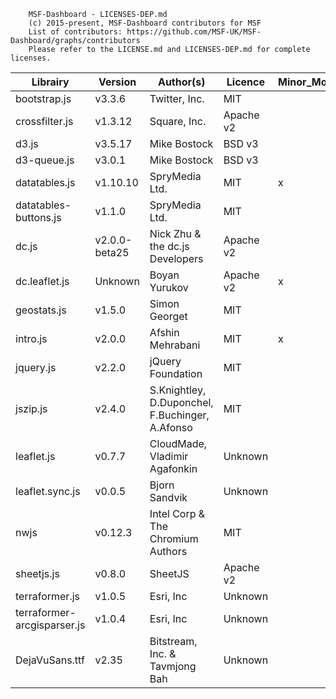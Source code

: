 ```
	MSF-Dashboard - LICENSES-DEP.md
	(c) 2015-present, MSF-Dashboard contributors for MSF
	List of contributors: https://github.com/MSF-UK/MSF-Dashboard/graphs/contributors
	Please refer to the LICENSE.md and LICENSES-DEP.md for complete licenses.
```

Librairy                    |Version            |Author(s)                                      |Licence    |Minor_Modif.   |Website
----------------------------|-------------------|-----------------------------------------------|-----------|---------------|--------------------------------------
bootstrap.js                |v3.3.6             |Twitter, Inc.                                  |MIT        |               |https://github.com/twbs/bootstrap
crossfilter.js              |v1.3.12            |Square, Inc.                                   |Apache v2  |               |https://github.com/square/crossfilter
d3.js                       |v3.5.17            |Mike Bostock                                   |BSD v3     |               |https://github.com/d3/d3
d3-queue.js                 |v3.0.1             |Mike Bostock                                   |BSD v3     |               |https://github.com/d3/d3-queue
datatables.js               |v1.10.10           |SpryMedia Ltd.                                 |MIT        |x              |https://github.com/DataTables/DataTables
datatables-buttons.js       |v1.1.0             |SpryMedia Ltd.                                 |MIT        |               |https://github.com/DataTables/Buttons
dc.js                       |v2.0.0-beta25      |Nick Zhu & the dc.js Developers                |Apache v2  |               |https://github.com/dc-js/dc.js
dc.leaflet.js               |Unknown            |Boyan Yurukov                                  |Apache v2  |x              |https://github.com/yurukov/
geostats.js                 |v1.5.0             |Simon Georget                                  |MIT        |               |https://github.com/simogeo/geostats
intro.js                    |v2.0.0             |Afshin Mehrabani                               |MIT        |x              |https://github.com/usablica/intro.js
jquery.js                   |v2.2.0             |jQuery Foundation                              |MIT        |               |https://github.com/jquery/jquery
jszip.js                    |v2.4.0             |S.Knightley, D.Duponchel, F.Buchinger, A.Afonso|MIT        |               |https://github.com/Stuk/jszip
leaflet.js                  |v0.7.7             |CloudMade, Vladimir Agafonkin                  |Unknown    |               |https://github.com/Leaflet/Leaflet
leaflet.sync.js             |v0.0.5             |Bjorn Sandvik                                  |Unknown    |               |https://github.com/turban/Leaflet.Sync
nwjs                        |v0.12.3            |Intel Corp & The Chromium Authors              |MIT        |               |https://github.com/nwjs/nw.js
sheetjs.js                  |v0.8.0             |SheetJS                                        |Apache v2  |               |https://github.com/SheetJS/js-xlsx
terraformer.js              |v1.0.5             |Esri, Inc                                      |Unknown    |               |https://github.com/Esri/Terraformer
terraformer-arcgisparser.js |v1.0.4             |Esri, Inc                                      |Unknown    |               |https://github.com/Esri/terraformer-arcgis-parser
DejaVuSans.ttf		    |v2.35		|Bitstream, Inc. & Tavmjong Bah			|Unknown    |		    |http://dejavu-fonts.org/
